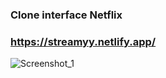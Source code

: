 ### Clone interface Netflix

### https://streamyy.netlify.app/

![Screenshot_1](https://user-images.githubusercontent.com/82866861/127564448-fdd04b30-a449-4669-a5c4-b4113bddd32c.png)
